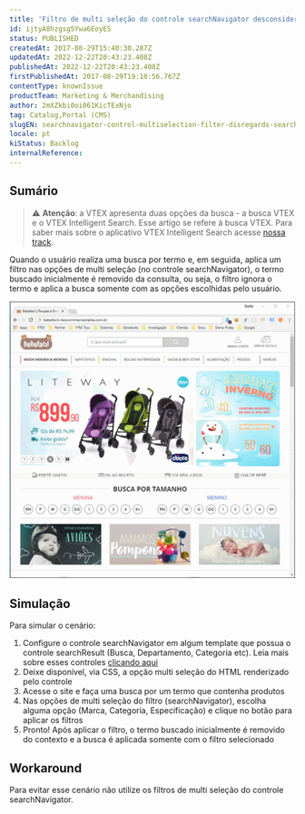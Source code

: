 ```yaml
---
title: 'Filtro de multi seleção do controle searchNavigator desconsiderando termo buscado'
id: ijtyA8hzgsgSYwa6EoyES
status: PUBLISHED
createdAt: 2017-08-29T15:40:30.287Z
updatedAt: 2022-12-22T20:43:23.408Z
publishedAt: 2022-12-22T20:43:23.408Z
firstPublishedAt: 2017-08-29T19:10:56.767Z
contentType: knownIssue
productTeam: Marketing & Merchandising
author: 2mXZkbi0oi061KicTExNjo
tag: Catalog,Portal (CMS)
slugEN: searchnavigator-control-multiselection-filter-disregards-searched-term
locale: pt
kiStatus: Backlog
internalReference: 
---
```


## Sumário

>⚠️ **Atenção**: a VTEX apresenta duas opções da busca - a busca VTEX e o VTEX Intelligent Search. Esse artigo se refere à busca VTEX. Para saber mais sobre o aplicativo VTEX Intelligent Search acesse <a href = "https://help.vtex.com/tracks/vtex-intelligent-search--19wrbB7nEQcmwzDPl1l4Cb">nossa track</a>.

Quando o usuário realiza uma busca por termo e, em seguida, aplica um filtro nas opções de multi seleção (no controle searchNavigator), o termo buscado inicialmente é removido da consulta, ou seja, o filtro ignora o termo e aplica a busca somente com as opções escolhidas pelo usuário.

![search result](https://raw.githubusercontent.com/vtexdocs/help-center-content/refs/heads/main/docs/pt/known-issues/Marketing%20&%20Merchandising/filtro-de-multi-selecao-do-controle-searchnavigator-desconsiderando-termo-buscado_1.gif)

## Simulação

Para simular o cenário:
1. Configure o controle searchNavigator em algum template que possua o controle searchResult (Busca, Departamento, Categoria etc). Leia mais sobre esses controles [clicando aqui](http://help.vtex.com/pt/tutorial/lista-de-controles-para-templates)
2. Deixe disponível, via CSS, a opção multi seleção do HTML renderizado pelo controle
3. Acesse o site e faça uma busca por um termo que contenha produtos
4. Nas opções de multi seleção do filtro (searchNavigator), escolha alguma opção (Marca, Categoria, Especificação) e clique no botão para aplicar os filtros
5. Pronto! Após aplicar o filtro, o termo buscado inicialmente é removido do contexto e a busca é aplicada somente com o filtro selecionado

## Workaround

Para evitar esse cenário não utilize os filtros de multi seleção do controle searchNavigator.

